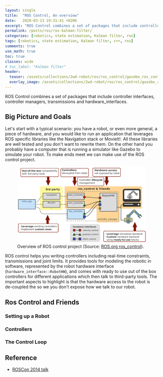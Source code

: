 ```yaml
---
layout: single
title:  "ROS Control, An overview"
date:   2020-03-13 19:31:41 +0200
excerpt: "ROS Control combines a set of packages that include controller interfaces, controller managers, transmissions and hardware_interfaces."
permalink: /posts/ros/ros-kalman-filter/
categories: [robotics, state estimation, Kalman filter, ros]
tags: [robotics, state estimation, Kalman filter, c++, ros]
comments: true
use_math: true
toc: true
classes: wide
# toc_label: "Kalman filter"
header:
  teaser: /assets/collections/2wd-robot/ros/ros_control/gazebo_ros_control.png
  overlay_image: /assets/collections/2wd-robot/ros/ros_control/gazebo_ros_control.png #keep it square 200x200 px is good
---
```



ROS Control combines a set of packages that include controller interfaces, controller managers, transmissions and hardware_interfaces.


## Big Picture and Goals

Let's start with a typical scenario: you have a robot, or even more general, a piece of hardware, and you would 
like to run an application that leverages ROS specific libraries like the Navigation stack or MovieIt!. 
All these libraries are well tested and you don't want to rewrite them. On the other hand you probably have a 
computer that is running a simulator like Gazebo to simulate your robot. To make ends meet we can make use of the ROS control project.

<figure>
    <a href="/assets/ros/ros-control/ros-control-overview.png"><img src="/assets/ros/ros-control/ros-control-overview.png"></a>
    <figcaption>Overview of ROS control project (Source: <a href="http://wiki.ros.org/ros_control">ROS.org ros_control</a>).</figcaption>
</figure>


ROS control helps you writing controllers including real-time constraints, transmissions and joint limits. 
It provides tools for modeling the robotic in software, represented by the robot hardware interface (`hardware_interface::RobotHW`), and comes 
with ready to use out of the box controllers for different applications which then talk to third-party tools. 
The important aspects to highlight is that the hardware access to the robot is de-coupled the so we you don't expose how we talk to our robot.


## Ros Control and Friends


### Setting up a Robot

### Controllers

### The Control Loop





## Reference

- [ROSCon 2014 talk](https://vimeo.com/107507546)
